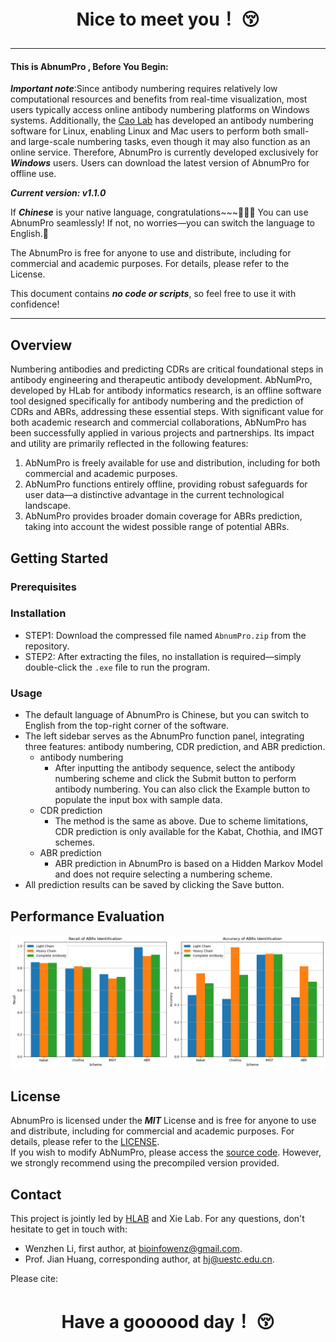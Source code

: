 # <p align="center"> Nice to meet you！ :kissing_closed_eyes: </p>
--------
#### This is ****AbnumPro**** , Before You Begin:
***Important note***:Since antibody numbering requires relatively low computational resources and benefits from real-time visualization, most users typically access online antibody numbering platforms on Windows systems. Additionally, the [Cao Lab](http://cao.labshare.cn/AbRSA/) has developed an antibody numbering software for Linux, enabling Linux and Mac users to perform both small- and large-scale numbering tasks, even though it may also function as an online service. Therefore, AbnumPro is currently developed exclusively for ***Windows*** users. Users can download the latest version of AbnumPro for offline use.<br>

***Current version: v1.1.0*** <br> 

If ***Chinese*** is your native language, congratulations~~~🎉🎉🎉 You can use AbnumPro seamlessly! If not, no worries—you can switch the language to English.👻

The AbnumPro is free for anyone to use and distribute, including for commercial and academic purposes. For details, please refer to the License.

This document contains ***no code or scripts***, so feel free to use it with confidence!

--------
## Overview
Numbering antibodies and predicting CDRs are critical foundational steps in antibody engineering and therapeutic antibody development. AbNumPro, developed by HLab for antibody informatics research, is an offline software tool designed specifically for antibody numbering and the prediction of CDRs and ABRs, addressing these essential steps. With significant value for both academic research and commercial collaborations, AbNumPro has been successfully applied in various projects and partnerships. Its impact and utility are primarily reflected in the following features:
1.	AbNumPro is freely available for use and distribution, including for both commercial and academic purposes.
2.	AbNumPro functions entirely offline, providing robust safeguards for user data—a distinctive advantage in the current technological landscape.
3.	AbNumPro provides broader domain coverage for ABRs prediction, taking into account the widest possible range of potential ABRs.

## Getting Started
### Prerequisites

### Installation
* STEP1: Download the compressed file named `AbnumPro.zip` from the repository.<br>
* STEP2: After extracting the files, no installation is required—simply double-click the `.exe` file to run the program.<br>

### Usage
*  The default language of AbnumPro is Chinese, but you can switch to English from the top-right corner of the software.<br>
  * The left sidebar serves as the AbnumPro function panel, integrating three features: antibody numbering, CDR prediction, and ABR prediction.<br>
    * antibody numbering
        * After inputting the antibody sequence, select the antibody numbering scheme and click the Submit button to perform antibody numbering. You can also click the Example button to populate the input box with sample data.
    * CDR prediction
        * The method is the same as above. Due to scheme limitations, CDR prediction is only available for the Kabat, Chothia, and IMGT schemes.
    * ABR prediction
        * ABR prediction in AbnumPro is based on a Hidden Markov Model and does not require selecting a numbering scheme.
  * All prediction results can be saved by clicking the Save button.

## Performance Evaluation
![](https://github.com/bioinfowenz/AbnumPro/blob/main/performance.png)

## License
AbnumPro is licensed under the ***MIT*** License and is free for anyone to use and distribute, including for commercial and academic purposes. For details, please refer to the [LICENSE](https://github.com/bioinfowenz/AbnumPro/blob/main/LICENSE).<br>
If you wish to modify AbNumPro, please access the [source code](https://github.com/bioinfowenz/AbnumPro/blob/main/source_code). However, we strongly recommend using the precompiled version provided.

## Contact
This project is jointly led by [HLAB](https://i.uestc.edu.cn/hlab/Journal.html) and Xie Lab. For any questions, don't hesitate to get in touch with:<br>
* Wenzhen Li, first author, at bioinfowenz@gmail.com.<br>
* Prof. Jian Huang, corresponding author, at hj@uestc.edu.cn.<br>

Please cite:

# <p align="center"> Have a goooood day！ :kissing_closed_eyes: </p>

